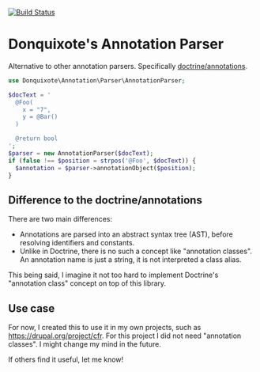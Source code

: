 [![Build Status](https://secure.travis-ci.org/donquixote/annotation-parser.png)](https://travis-ci.org/donquixote/annotation-parser)

# Donquixote's Annotation Parser

Alternative to other annotation parsers. Specifically [doctrine/annotations](https://github.com/doctrine/annotations).


```php
use Donquixote\Annotation\Parser\AnnotationParser;

$docText = '
  @Foo(
    x = "7",
    y = @Bar()
  )

  @return bool
';
$parser = new AnnotationParser($docText);
if (false !== $position = strpos('@Foo', $docText)) {
  $annotation = $parser->annotationObject($position);
}
```

## Difference to the doctrine/annotations

There are two main differences:
- Annotations are parsed into an abstract syntax tree (AST), before resolving identifiers and constants.
- Unlike in Doctrine, there is no such a concept like "annotation classes". An annotation name is just a string, it is not interpreted a class alias.

This being said, I imagine it not too hard to implement Doctrine's "annotation class" concept on top of this library.

## Use case

For now, I created this to use it in my own projects, such as https://drupal.org/project/cfr.
For this project I did not need "annotation classes". I might change my mind in the future.

If others find it useful, let me know!


